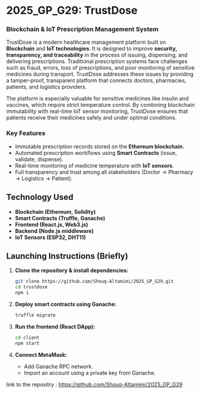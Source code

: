 # 2025_GP_G29: TrustDose 
### Blockchain & IoT Prescription Management System  


TrustDose is a modern healthcare management platform built on **Blockchain** and **IoT technologies**. It is designed to improve **security, transparency, and traceability** in the process of issuing, dispensing, and delivering prescriptions. Traditional prescription systems face challenges such as fraud, errors, loss of prescriptions, and poor monitoring of sensitive medicines during transport. TrustDose addresses these issues by providing a tamper-proof, transparent platform that connects doctors, pharmacies, patients, and logistics providers.  

The platform is especially valuable for sensitive medicines like insulin and vaccines, which require strict temperature control. By combining blockchain immutability with real-time IoT sensor monitoring, TrustDose ensures that patients receive their medicines safely and under optimal conditions.  

### Key Features  
- Immutable prescription records stored on the **Ethereum blockchain**.  
- Automated prescription workflows using **Smart Contracts** (issue, validate, dispense).  
- Real-time monitoring of medicine temperature with **IoT sensors**.  
- Full transparency and trust among all stakeholders (Doctor → Pharmacy → Logistics → Patient).  

## Technology Used  
- **Blockchain (Ethereum, Solidity)**  
- **Smart Contracts (Truffle, Ganache)**  
- **Frontend (React.js, Web3.js)**  
- **Backend (Node.js middleware)**  
- **IoT Sensors (ESP32, DHT11)**  

## Launching Instructions (Briefly)  
1. **Clone the repository & install dependencies:**  
   ```bash
   git clone https://github.com/Shouq-Altamimi/2025_GP_G29.git  
   cd trustdose  
   npm i
   ```  

2. **Deploy smart contracts using Ganache:**  
   ```bash
   truffle migrate
   ```  

3. **Run the frontend (React DApp):**  
   ```bash
   cd client  
   npm start
   ```  

4. **Connect MetaMask:**  
   - Add Ganache RPC network.  
   - Import an account using a private key from Ganache.  


link to the repositry : https://github.com/Shouq-Altamimi/2025_GP_G29
